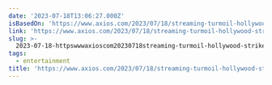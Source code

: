 ```yaml
---
date: '2023-07-18T13:06:27.000Z'
isBasedOn: 'https://www.axios.com/2023/07/18/streaming-turmoil-hollywood-strikes-ad-slump'
link: 'https://www.axios.com/2023/07/18/streaming-turmoil-hollywood-strikes-ad-slump'
slug: >-
  2023-07-18-httpswwwaxioscom20230718streaming-turmoil-hollywood-strikes-ad-slump
tags:
  - entertainment
title: 'https://www.axios.com/2023/07/18/streaming-turmoil-hollywood-strikes-ad-slump'
---
```


